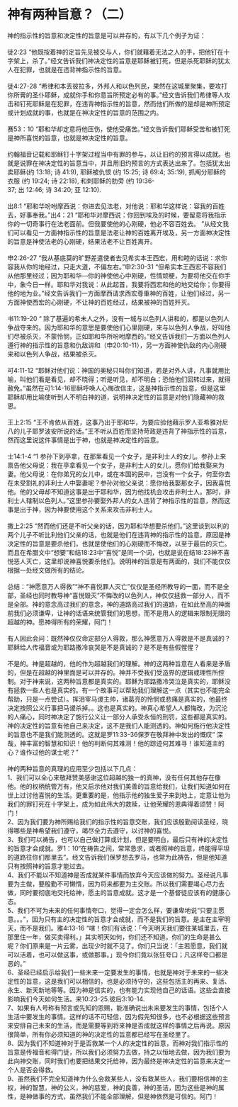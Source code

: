 # 神有两种旨意？（二）



<p>神的指示性的旨意和决定性的旨意是可以并存的，有以下几个例子为证：<br />
&nbsp;<br />
徒2:23&nbsp;“他既按着神的定旨先见被交与人，你们就藉着无法之人的手，把他钉在十字架上，杀了。”经文告诉我们神决定性的旨意是耶稣被钉死，但是杀死耶稣的犹太人在犯罪，也就是在违背神指示性的旨意。<br />
&nbsp;<br />
徒4:27-28&nbsp;“希律和本丢彼拉多，外邦人和以色列民，果然在这城里聚集，要攻打你所膏的圣仆耶稣，成就你手和你意旨所预定必有的事。”经文告诉我们希律等人攻击和钉死耶稣是在犯罪，在违背神指示性的旨意，然而他们所做的是却是神所预定或计划成就的事，也就是在神决定性的旨意的范围之内。<br />
&nbsp;<br />
赛53：10&nbsp;“耶和华却定意将他压伤，使他受痛苦。”经文告诉我们耶稣受苦和被钉死是神所喜悦的旨意，也就是神决定性的旨意。<br />
&nbsp;<br />
约翰福音记载和耶稣钉十字架过程当中有罪的参与，以让旧约的预言得以成就。也就是说罪在神决定性的旨意当中，并且用旧约预言的方式表达出来了。包括犹太出卖耶稣(约&nbsp;13:18;&nbsp;诗&nbsp;41:9),&nbsp;耶稣被仇恨&nbsp;(约&nbsp;15:25;&nbsp;诗&nbsp;69:4;&nbsp;35:19),&nbsp;抓阄分耶稣的衣服&nbsp;(约&nbsp;19:24;&nbsp;诗&nbsp;22:18),&nbsp;和刺耶稣的肋旁&nbsp;(约&nbsp;19:36-37;&nbsp;出&nbsp;12:46;&nbsp;诗&nbsp;34:20;&nbsp;亚&nbsp;12:10).&nbsp;<br />
&nbsp;<br />
出8:1&nbsp;“耶和华吩咐摩西说：你进去见法老，对他说：耶和华这样说：容我的百姓去，好事奉我。”出4：21&nbsp;“耶和华对摩西说：你回到埃及的时候，要留意将我指示你的一切奇事行在法老面前。但我要使他的心刚硬，他必不容百姓去。&nbsp;”从经文我们可以看见一方面神指示性的旨意是法老让神的百姓离开埃及，另一方面神决定性的旨意是神使法老的心刚硬，结果法老不让百姓离开。<br />
&nbsp;<br />
申2:26-27&nbsp;“我从基底莫的旷野差遣使者去见希实本王西宏，用和睦的话说：求你容我从你的地经过，只走大道，不偏左右。”申2:30-31&nbsp;“但希实本王西宏不容我们从他那里经过；因为耶和华―你的神使他心中刚硬，性情顽梗，为要将他交在你手中，象今日一样。耶和华对我说：从此起首，我要将西宏和他的地交给你；你要得他的地为业。”经文告诉我们一方面摩西请求西宏尊重神的百姓，让他们经过，另一方面神使西宏的心刚硬，不让神的百姓经过，结果被神的百姓歼灭。<br />
&nbsp;<br />
书11:19-20&nbsp;“&nbsp;除了基遍的希未人之外，没有一城与以色列人讲和的，都是以色列人争战夺来的。因为耶和华的意思是要使他们心里刚硬，来与以色列人争战，好叫他们尽被杀灭，不蒙怜悯，正如耶和华所吩咐摩西的。”经文告诉我们一方面以色列人遵行神的指示性的旨意和仇敌讲和（申20:10-11），另一方面神使仇敌的内心刚硬来和以色列人争战，结果被杀灭。<br />
&nbsp;<br />
可4:11-12&nbsp;“耶稣对他们说：神国的奥秘只叫你们知道，若是对外人讲，凡事就用比喻，叫他们看是看见，却不晓得；听是听见，却不明白；恐怕他们回转过来，就得赦免。”虽然在可1:14-16耶稣呼唤人心悔改信主，这是神指示性的旨意，但是这里耶稣却用比喻使听到人不明白神的道，说明神决定性的旨意是对他们隐藏神的救恩。<br />
&nbsp;<br />
王上2:15&nbsp;“王不肯依从百姓，这事乃出于耶和华，为要应验他藉示罗人亚希雅对尼八的儿子耶罗波安所说的话。”王不听从百姓而坚持苛政是违背了神指示性的旨意，然而这里说这件事情是出于神，也就是神决定性的旨意。<br />
&nbsp;<br />
士14:1-4&nbsp;“1&nbsp;参孙下到亭拿，在那里看见一个女子，是非利士人的女儿。参孙上来禀告他父母说：我在亭拿看见一个女子，是非利士人的女儿，愿你们给我娶来为妻。他父母说：在你弟兄的女儿中，或在本国的民中，岂没有一个女子，何至你去在未受割礼的非利士人中娶妻呢？参孙对他父亲说：愿你给我娶那女子，因我喜悦他。他的父母却不知道这事是出于耶和华，因为他找机会攻击非利士人。那时，非利士人辖制以色列人。”这里参孙要娶外邦人的女人违背了神指示性的旨意，然而这事是出于神，因为神要使用这个关系来攻击非利士人。<br />
&nbsp;<br />
撒上2:25&nbsp;“然而他们还是不听父亲的话，因为耶和华想要杀他们。”这里谈到以利的两个儿子不听比利他们父亲的话，也就是他们在违背神的指示性的旨意，原因是神决定性的旨意是要杀他们，也就是使他们的心刚硬而不悔改，以至于最后的灭亡。而且在希腊文中“想要”和结18:23中“喜悦”是同一个词，也就是说在结18:23神不喜悦恶人灭亡，这里却说神喜悦要杀他们。说明神的旨意是有两面的，我们不能仅仅根据一处经文做所有的结论。<br />
&nbsp;<br />
总结：“神愿意万人得救”“神不喜悦罪人灭亡”仅仅是圣经所教导的一面，而不是全部，圣经也同时教导神“喜悦毁灭”不悔改的以色列人，神仅仅拯救一部分人，而不是全部。神的意念高过我们的意念，神的道路高过我们的道路，在如此至高的神面前我们必须谦卑，让神的话语来统管我们的思想，而不是用人的逻辑来限制无限的超越的神。愿神得所有的荣耀，阿门！<br />
&nbsp;<br />
有人因此会问：既然神仅仅命定部分人得救，那么神愿意万人得救是不是真诚的？耶稣给人传福音或为耶路撒冷哀哭是不是真诚的？是不是有些假惺惺？<br />
&nbsp;<br />
不是的。神是超越的，他的作为超越我们的理解。神的这两种旨意在人看来是矛盾的，但是在超越的神里面是可以并存的。神并不受我们受造界的逻辑或理性所控制。对于神来说，这两种旨意都是真实的。耶稣为耶路撒冷哭泣是真实的，耶稣没有拯救一些人也是真实的。有一个故事可以帮助我们理解这一点（其实也不能完全帮助，只是一点尝试）。挥泪宰马谡主帅，诸葛亮的怜悯或悲痛是真实的，他最终决定按照公义行事把马谡杀掉。。这也是真实的。神真心希望人人都悔改，为沉沦的人痛心，同时神决定了施行公义让一部分人承受永恒的刑罚，这些都是真实的。神的决定性的旨意有他自己来决定，这不是我们人能测透的。神如何施行他决定性的旨意也不是我们能测透的。这就是罗11:33-36保罗在敬拜神中发出的慨叹“&nbsp;深哉，神丰富的智慧和知识！他的判断何其难测！他的踪迹何其难寻！谁知道主的心？谁作过他的谋士呢？”<br />
&nbsp;<br />
神的两种旨意的真理的应用至少包括以下几点：<br />
1、我们可以全心来敬拜赞美感谢这位超越的独一的真神，没有任何其他存在像他。他的权柄统管万有，他又启示他对我们美善的旨意给我们，让我们知道如何在世上过讨他喜悦的生活。更重要的是，他指示他的独生爱子来到地上，定意让他为我们的罪钉死在十字架上，成为如此伟大的救赎，让他荣耀的恩典得着颂赞！阿门！<br />
2、因为我们要为神所赐给我们的指示性的旨意交账，我们应该殷勤阅读圣经，晓得哪些是神希望我们遵守，竭尽全力去遵守，以讨神的喜悦。<br />
3、我们可以祷告，也可以自己做打算或计划，但是要明白，最后只有神的决定性的旨意才会成就。罗1：10“在祷告之间，常常恳求，或者照神的旨意，终能得平坦的道路往你们那里去”。经文告诉我们保罗想去罗马，也常为此祷告，但是他知道只有按照神的旨意才能过去。<br />
4、我们不能以不知道神是否成就某件事情而放弃今天应该做的努力。圣经说凡事要为主做，要殷勤不可懒惰，因为将来都要为主交账。所以我们需要竭心尽力去做，同时要彻底地交托给神，愿主的旨意成就。这才是一个基督徒应该有的健康心态。<br />
5、我们不可为未来的任何事情夸口，觉得一定会怎么样，要谦卑地说“只要主愿意。。。”，因为只有主的决定性的旨意才会成就，而不是我们的旨意。是主在主宰明天，而不是我们。雅4:13-16&nbsp;“嗐！你们有话说：「今天明天我们要往某城里去，在那里住一年，做买卖得利。」其实明天如何，你们还不知道。你们的生命是甚么呢？你们原来是一片云雾，出现少时就不见了。你们只当说：「主若愿意，我们就可以活着，也可以做这事，或做那事。」现今你们竟以张狂夸口；凡这样夸口都是恶的。”<br />
6、圣经已经启示给我们一些未来一定要发生的事情，也就是神对于未来的一些决定性的旨意，这是我们可以相信的，也是必须持守的，这些包括主的再来、复活、永生、新天新地等等。因为神是信实的，也有能力实现他自己的话语。这些会直接影响我们今天如何生活。来10:23-25.彼后3:10-14.<br />
7、如果有人号称有预言或先知的恩赐，能准确说出未来要发生的事情，包括个人生活中要发生的事情。这样的话不可轻信，因为假先知很多，也不必根据这些预言来安排自己未来的生活，而是需要等到将来神是否成就这样的事情之后再说。原因很简单，所有你必须知道的神的决定性的旨意都已经写在圣经里了。<br />
8、因为我们不知道神对于是否救某一个人的决定性的旨意，而神对我们指示性的旨意是传福音和得门徒，所以我们必须努力去做，持之以恒地去做，因为我们要为此向神交账，同时我们也要把结果交托给神，因为最终是神决定性的旨意来决定一个人是否会得救。<br />
9、虽然我们不完全知道神为什么会救某些人，没有救某些人，我们要相信神的主权，神的智慧，神的公义，神的慈爱，神的良善，神的圣洁，因为这些是神的属性，是神做事的方式，虽然我们不能全部理解，但是神依然是可信的。阿门！</p>